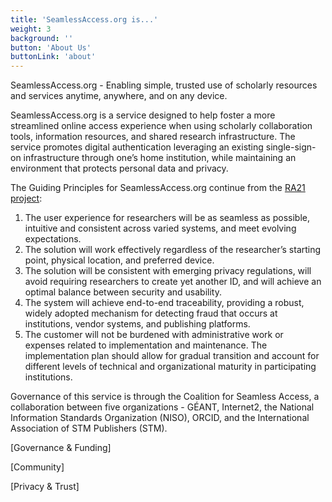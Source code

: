 ```yaml
---
title: 'SeamlessAccess.org is...'
weight: 3
background: ''
button: 'About Us'
buttonLink: 'about'
---
```


SeamlessAccess.org - Enabling simple, trusted use of scholarly resources and services anytime, anywhere, and on any device.

SeamlessAccess.org is a service designed to help foster a more streamlined online access experience when using scholarly collaboration tools, information resources, and shared research infrastructure. The service promotes digital authentication leveraging an existing single-sign-on infrastructure through one’s home institution, while maintaining an environment that protects personal data and privacy.

The Guiding Principles for SeamlessAccess.org continue from the [RA21 project](https://ra21.org/index.php/what-is-ra21/):

1. The user experience for researchers will be as seamless as possible, intuitive and consistent across varied systems, and meet evolving expectations.
2. The solution will work effectively regardless of the researcher’s starting point, physical location, and preferred device.
3. The solution will be consistent with emerging privacy regulations, will avoid requiring researchers to create yet another ID, and will achieve an optimal balance between security and usability.
4. The system will achieve end-to-end traceability, providing a robust, widely adopted mechanism for detecting fraud that occurs at institutions, vendor systems, and publishing platforms.
5. The customer will not be burdened with administrative work or expenses related to implementation and maintenance. The implementation plan should allow for gradual transition and account for different levels of technical and organizational maturity in participating institutions.

Governance of this service is through the Coalition for Seamless Access, a collaboration between five organizations - GÉANT, Internet2, the National Information Standards Organization (NISO), ORCID, and the International Association of STM Publishers (STM).


[Governance & Funding]

[Community]

[Privacy & Trust]